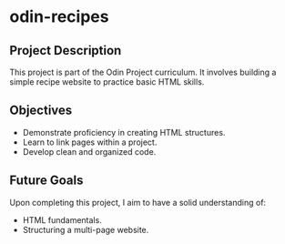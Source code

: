 # odin-recipes

## Project Description
This project is part of the Odin Project curriculum. It involves building a simple recipe website to practice basic HTML skills. 

## Objectives
- Demonstrate proficiency in creating HTML structures.
- Learn to link pages within a project.
- Develop clean and organized code.

## Future Goals
Upon completing this project, I aim to have a solid understanding of:
- HTML fundamentals.
- Structuring a multi-page website.
